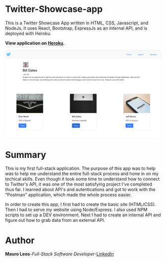 # Twitter-Showcase-app

This is a Twitter Showcase App written in HTML, CSS, Javascript, and NodeJs. It uses React, Bootstrap, ExpressJs as an internal API, and is deployed with Heroku.

<strong>View application on <a href="https://twitter-showcase-app-ml.herokuapp.com/"><b>Heroku</b></a>.</strong>

<img src="image/twitter-showcase-app.png" alt="image">

# Summary

This is my first full-stack application. The purpose of this app was to help was to help me understand the entire full-stack process and hone in on my techical skills. Even though it took some time to understand how to connect to Twitter's API, it was one of the most satisfying project I've completed thus far. I learned about API's and autentications and got to work with the "Postman" application, which made the whole process easier.

In order to create this app, I first had to create the basic site (HTML/CSS). Then I had to serve my website using Node/Express. I also used NPM scripts to set up a DEV environment. Next I had to create an internal API and figure out how to grab data from an external API.

# Author
<strong>Mauro Leos</strong>-<i>Full-Stack Software Developer</i>-<a href="https://www.linkedin.com/in/mauro-leos-b4103a11b/">LinkedIn</a>
